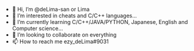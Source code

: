 - 👋 Hi, I’m @deLima-san or Lima
- 👀 I’m interested in cheats and C/C++ languages...
- 🌱 I’m currently learning C/C++/JAVA/PYTHON, Japanese, English and Computer science...
- 💞️ I’m looking to collaborate on everything
- 📫 How to reach me ezy_deLima#9031

<!---
deLima-san/deLima-san is a ✨ special ✨ repository because its `README.md` (this file) appears on your GitHub profile.
You can click the Preview link to take a look at your changes.
--->
